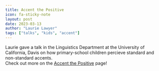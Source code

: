 ```yaml
---
title: Accent the Positive
icon: fa-sticky-note
layout: post
date: 2023-03-13
author: "Laurie Lawyer"
tags: ["talks", "kids", "accent"]
---
```


Laurie gave a talk in the Linguistics Department at the University of California, Davis on how primary-school children percieve standard and non-standard accents.<br>
Check out more on the [Accent the Positive](projects/proj-IAT.html) page!
